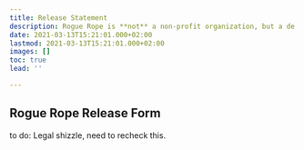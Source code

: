 ```yaml
---
title: Release Statement
description: Rogue Rope is **not** a non-profit organization, but a de facto association (feitelijke vereniging). In short, this means that everything that happens during the event falls under the full responsibility of the event **participants**.
date: 2021-03-13T15:21:01.000+02:00
lastmod: 2021-03-13T15:21:01.000+02:00
images: []
toc: true
lead: ''

---
```

## Rogue Rope Release Form
to do: Legal shizzle, need to recheck this.
